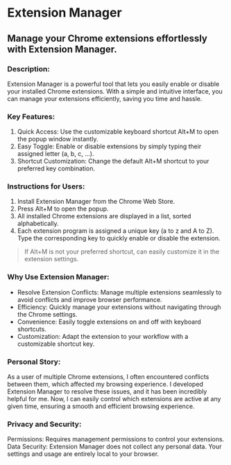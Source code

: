 # Extension Manager
Manage your Chrome extensions effortlessly with Extension Manager.
---

### Description:
Extension Manager is a powerful tool that lets you easily enable or disable your installed Chrome extensions. With a simple and intuitive interface, you can manage your extensions efficiently, saving you time and hassle.

### Key Features:
1. Quick Access: Use the customizable keyboard shortcut Alt+M to open the popup window instantly.
2. Easy Toggle: Enable or disable extensions by simply typing their assigned letter (a, b, c, ...).
3. Shortcut Customization: Change the default Alt+M shortcut to your preferred key combination.

### Instructions for Users:
1. Install Extension Manager from the Chrome Web Store.
2. Press Alt+M to open the popup.
3. All installed Chrome extensions are displayed in a list, sorted alphabetically.
4. Each extension program is assigned a unique key (a to z and A to Z). Type the corresponding key to quickly enable or disable the extension.
> If Alt+M is not your preferred shortcut, can easily customize it in the extension settings.

### Why Use Extension Manager:
* Resolve Extension Conflicts: Manage multiple extensions seamlessly to avoid conflicts and improve browser performance.
* Efficiency: Quickly manage your extensions without navigating through the Chrome settings.
* Convenience: Easily toggle extensions on and off with keyboard shortcuts.
* Customization: Adapt the extension to your workflow with a customizable shortcut key.

### Personal Story:
As a user of multiple Chrome extensions, I often encountered conflicts between them, which affected my browsing experience. I developed Extension Manager to resolve these issues, and it has been incredibly helpful for me. Now, I can easily control which extensions are active at any given time, ensuring a smooth and efficient browsing experience.

### Privacy and Security:
Permissions: Requires management permissions to control your extensions.
Data Security: Extension Manager does not collect any personal data. Your settings and usage are entirely local to your browser.
